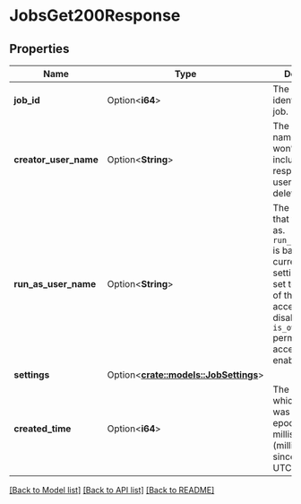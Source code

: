# JobsGet200Response

## Properties

Name | Type | Description | Notes
------------ | ------------- | ------------- | -------------
**job_id** | Option<**i64**> | The canonical identifier for this job. | [optional]
**creator_user_name** | Option<**String**> | The creator user name. This field won’t be included in the response if the user has been deleted. | [optional]
**run_as_user_name** | Option<**String**> | The user name that the job runs as. `run_as_user_name` is based on the current job settings, and is set to the creator of the job if job access control is disabled, or the `is_owner` permission if job access control is enabled. | [optional]
**settings** | Option<[**crate::models::JobSettings**](JobSettings.md)> |  | [optional]
**created_time** | Option<**i64**> | The time at which this job was created in epoch milliseconds (milliseconds since 1/1/1970 UTC). | [optional]

[[Back to Model list]](../README.md#documentation-for-models) [[Back to API list]](../README.md#documentation-for-api-endpoints) [[Back to README]](../README.md)


